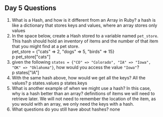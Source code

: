 ## Day 5 Questions

1. What is a Hash, and how is it different from an Array in Ruby?
a hash is like a dictionary that stores keys and values, where an array stores only
values
1. In the space below, create a Hash stored to a variable named `pet_store`.  This hash should hold an inventory of items and the number of that item that you might find at a pet store. <br>
pet_store = {"cats" => 2, "dogs" => 5, "birds" => 15} <br>
p pet_store["cats"]
1. given the following `states = {"CO" => "Colorado", "IA" => "Iowa", "OK" => "Oklahoma"}`, how would you access the value `"Iowa"`? <br>
p states["IA"]
1. With the same hash above, how would we get all the keys?  All the values?
p states.values
p states.keys
1. What is another example of when we might use a hash?  In this case, why is a hash better than an array?
definitions of items we will need to retrieve later. We will not need to remember the
location of the item, as you would with an array, we only need the keys with a hash.
1. What questions do you still have about hashes?
none
